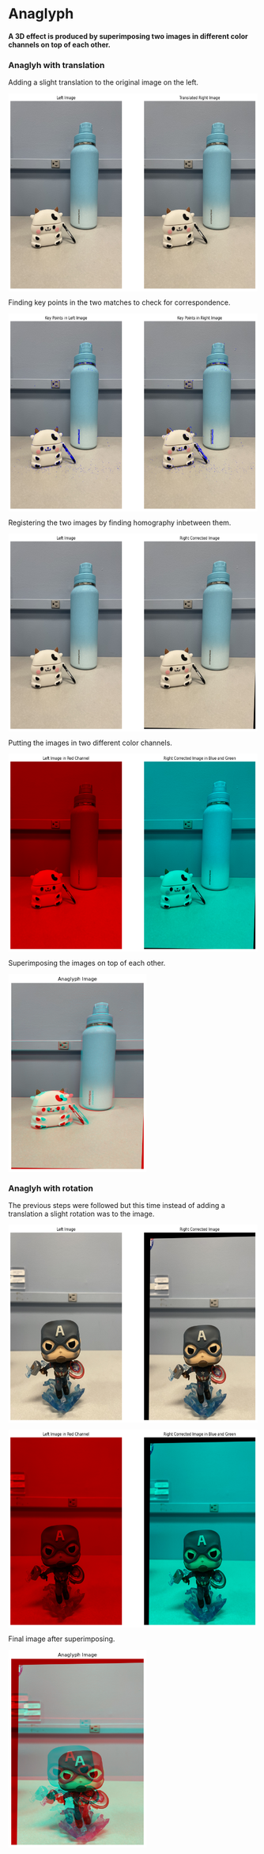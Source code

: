 # Anaglyph

#### A 3D effect is produced by superimposing two images in different color channels on top of each other.

### Anaglyh with translation

Adding a slight translation to the original image on the left.

<img src="https://github.com/Rhidz/Anaglyph/blob/main/Anaglyph/output.png" align="center"
     width="600" height="400">

Finding key points in the two matches to check for correspondence. 

<img src="https://github.com/Rhidz/Anaglyph/blob/main/Anaglyph/Matched%20Features.png" align="center"
     width="600" height="400">

Registering the two images by finding homography inbetween them.

<img src="https://github.com/Rhidz/Anaglyph/blob/main/Anaglyph/Registering%20Image%20using%20Homography.png" align="center"
     width="600" height="400">

Putting the images in two different color channels.

<img src="https://github.com/Rhidz/Anaglyph/blob/main/Anaglyph/Color%20Channels.png" align="center"
     width="600" height="400">

Superimposing the images on top of each other.

<img src="https://github.com/Rhidz/Anaglyph/blob/main/Anaglyph/first_anaglyph.png" align="center"
     width="280" height="400">

### Anaglyh with rotation
The previous steps were followed but this time instead of adding a translation a slight rotation was to the image. 

<img src="https://github.com/Rhidz/Anaglyph/blob/main/Anaglyph/rotated_images.png" align="center"
     width="600" height="400">

<img src="https://github.com/Rhidz/Anaglyph/blob/main/Anaglyph/rotated_images_in_diff_color_channels.png" align="center"
     width="600" height="400">

Final image after superimposing. 

<img src="https://github.com/Rhidz/Anaglyph/blob/main/Anaglyph/rotated_anaglyph.png" align="center"
     width="280" height="400">




     
